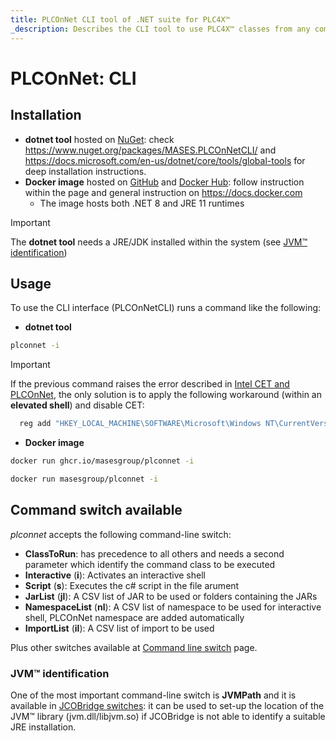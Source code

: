 ```yaml
---
title: PLCOnNet CLI tool of .NET suite for PLC4X™
_description: Describes the CLI tool to use PLC4X™ classes from any command-line shell
---
```


# PLCOnNet: CLI

## Installation

- **dotnet tool** hosted on [NuGet](https://www.nuget.org/packages/MASES.PLCOnNetCLI): check https://www.nuget.org/packages/MASES.PLCOnNetCLI/ and https://docs.microsoft.com/en-us/dotnet/core/tools/global-tools for deep installation instructions.
- **Docker image** hosted on [GitHub](https://github.com/masesgroup/PLCOnNet/pkgs/container/plconnet) and [Docker Hub](https://hub.docker.com/repository/docker/masesgroup/plconnet/general): follow instruction within the page and general instruction on https://docs.docker.com
  * The image hosts both .NET 8 and JRE 11 runtimes

> [!IMPORTANT]
> The **dotnet tool** needs a JRE/JDK installed within the system (see [JVM™ identification](#jvm-identification))

## Usage

To use the CLI interface (PLCOnNetCLI) runs a command like the following:

- **dotnet tool**

```sh
plconnet -i
```

> [!IMPORTANT]
> If the previous command raises the error described in [Intel CET and PLCOnNet](usage.md#intel-cet-and-plconnet), the only solution is to apply the following workaround (within an **elevated shell**) and disable CET:
> ```sh
> 	reg add "HKEY_LOCAL_MACHINE\SOFTWARE\Microsoft\Windows NT\CurrentVersion\Image File Execution Options\plconnet.exe" /v MitigationOptions /t REG_BINARY /d "0000000000000000000000000000002000" /f
> ```

- **Docker image**

```sh
docker run ghcr.io/masesgroup/plconnet -i
```

```sh
docker run masesgroup/plconnet -i
```

## Command switch available

_plconnet_ accepts the following command-line switch:

* **ClassToRun**: has precedence to all others and needs a second parameter which identify the command class to be executed
* **Interactive** (**i**): Activates an interactive shell
* **Script** (**s**): Executes the c# script in the file arument
* **JarList** (**jl**): A CSV list of JAR to be used or folders containing the JARs
* **NamespaceList** (**nl**): A CSV list of namespace to be used for interactive shell, PLCOnNet namespace are added automatically
* **ImportList** (**il**): A CSV list of import to be used

Plus other switches available at [Command line switch](commandlineswitch.md) page.

### JVM™ identification

One of the most important command-line switch is **JVMPath** and it is available in [JCOBridge switches](https://www.jcobridge.com/net-examples/command-line-options/): it can be used to set-up the location of the JVM™ library (jvm.dll/libjvm.so) if JCOBridge is not able to identify a suitable JRE installation.
